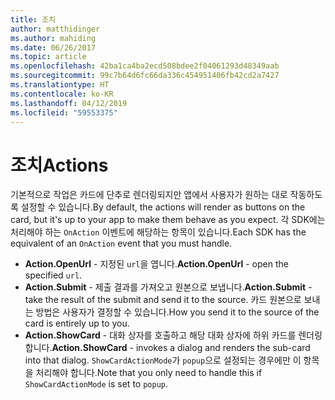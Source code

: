 ```yaml
---
title: 조치
author: matthidinger
ms.author: mahiding
ms.date: 06/26/2017
ms.topic: article
ms.openlocfilehash: 42ba1ca4ba2ecd508bdee2f04061293d48349aab
ms.sourcegitcommit: 99c7b64d6fc66da336c454951406fb42cd2a7427
ms.translationtype: HT
ms.contentlocale: ko-KR
ms.lasthandoff: 04/12/2019
ms.locfileid: "59553375"
---
```

# <a name="actions"></a><span data-ttu-id="7ca7e-102">조치</span><span class="sxs-lookup"><span data-stu-id="7ca7e-102">Actions</span></span>

<span data-ttu-id="7ca7e-103">기본적으로 작업은 카드에 단추로 렌더링되지만 앱에서 사용자가 원하는 대로 작동하도록 설정할 수 있습니다.</span><span class="sxs-lookup"><span data-stu-id="7ca7e-103">By default, the actions will render as buttons on the card, but it's up to your app to make them behave as you expect.</span></span> <span data-ttu-id="7ca7e-104">각 SDK에는 처리해야 하는 `OnAction` 이벤트에 해당하는 항목이 있습니다.</span><span class="sxs-lookup"><span data-stu-id="7ca7e-104">Each SDK has the equivalent of an `OnAction` event that you must handle.</span></span>

* <span data-ttu-id="7ca7e-105">**Action.OpenUrl** - 지정된 `url`을 엽니다.</span><span class="sxs-lookup"><span data-stu-id="7ca7e-105">**Action.OpenUrl** - open the specified `url`.</span></span>  
* <span data-ttu-id="7ca7e-106">**Action.Submit** - 제출 결과를 가져오고 원본으로 보냅니다.</span><span class="sxs-lookup"><span data-stu-id="7ca7e-106">**Action.Submit** - take the result of the submit and send it to the source.</span></span> <span data-ttu-id="7ca7e-107">카드 원본으로 보내는 방법은 사용자가 결정할 수 있습니다.</span><span class="sxs-lookup"><span data-stu-id="7ca7e-107">How you send it to the source of the card is entirely up to you.</span></span>
* <span data-ttu-id="7ca7e-108">**Action.ShowCard** - 대화 상자를 호출하고 해당 대화 상자에 하위 카드를 렌더링합니다.</span><span class="sxs-lookup"><span data-stu-id="7ca7e-108">**Action.ShowCard** - invokes a dialog and renders the sub-card into that dialog.</span></span> <span data-ttu-id="7ca7e-109">`ShowCardActionMode`가 `popup`으로 설정되는 경우에만 이 항목을 처리해야 합니다.</span><span class="sxs-lookup"><span data-stu-id="7ca7e-109">Note that you only need to handle this if `ShowCardActionMode` is set to `popup`.</span></span>